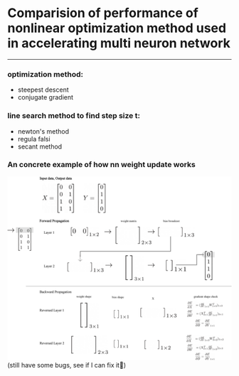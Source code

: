 # Comparision of performance of nonlinear optimization method used in accelerating multi neuron network

-----

### optimization method:
- steepest descent
- conjugate gradient
### line search method to find step size t:
- newton's method
- regula falsi
- secant method

### An concrete example of how nn weight update works
![procedure in a toy example](https://github.com/yutingmeivu/nonlinear_prj/blob/main/nonlinear.png)
(still have some bugs, see if I can fix it🥲)
